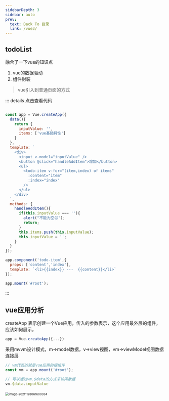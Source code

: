 ```yaml
---
sidebarDepth: 3
sidebar: auto
prev:
  text: Back To 目录
  link: /vue3/
---
```




## todoList

融合了一下vue的知识点

1. vue的数据驱动
2. 组件封装

> vue引入到普通页面的方式

::: details 点击查看代码

```js {2,33,38}

const app = Vue.createApp({
  data(){
    return {
      inputValue: '',
      items: ['vue基础特性']
    }
  },
  template: `
    <div>
      <input v-model="inputValue" />
      <button @click="handleAddItem">增加</button>
      <ul>
        <todo-item v-for="(item,index) of items"
          :content="item"
          :index="index"
        />
      </ul>
    </div>
  `,
  methods: {
    handleAddItem(){
      if(this.inputValue === ''){
        alert("不能为空😊");
        return;
      } 
      this.items.push(this.inputValue);
      this.inputValue = '';
    }
  }
});

app.component('todo-item',{
  props: ['content','index'],
  template: `<li>{{index}} ---  {{content}}</li>`
});

app.mount('#root');
```

:::

<common-codepen-snippet title="TodoList" slug="ZEJgdzb" />



## vue应用分析

createApp 表示创建一个Vue应用，传入的参数表示，这个应用最外层的组件，应该如何展示，

```js
app = Vue.createApp({...})
```

采用mvvm设计模式，m->model数据，v->view视图，vm->viewModel视图数据连接层

```js
// vm代表的就是vue应用的根组件
const vm = app.mount('#root');

// 可以通过vm.$data的方式来访问数据
vm.$data.inputValue
```

​										<img src="https://gitee.com/q10viking/PictureRepos/raw/master/images//202111280616562.png" alt="image-20211128061600334" style="zoom: 67%;" />



